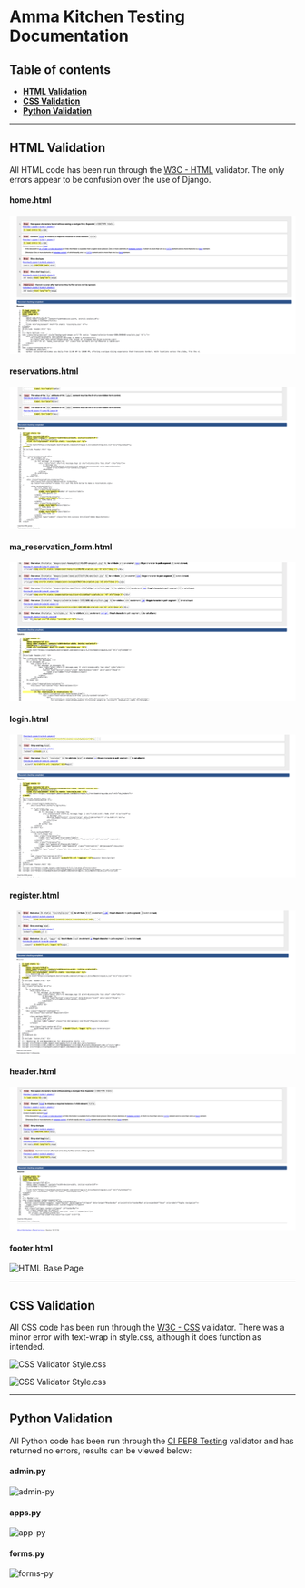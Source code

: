 # **Amma Kitchen Testing Documentation**

## **Table of contents**
 - [**HTML Validation**](#html-validation)
 - [**CSS Validation**](#css-validation)
 - [**Python Validation**](#python-validation)


<hr>

## **HTML Validation**

All HTML code has been run through the [W3C - HTML](https://validator.w3.org/) validator.  The only errors appear to be confusion over the use of Django.

#### **home.html**
![HTML Team Page](reservations/static/docs/validation-home.png)

#### **reservations.html**
![HTML Team Page](reservations/static/docs/validation-booking-form.png)

#### **ma_reservation_form.html**
![HTML Team Page](reservations/static/docs/validation-my_reservations.png)

#### **login.html**
![HTML Base Page](reservations/static/docs/validation-register.png)

#### **register.html**
![HTML Base Page](reservations/static/docs/validation-new-account.png)

#### **header.html**
![HTML Base Page](reservations/static/docs/validation-navbar.png)

#### **footer.html**
![HTML Base Page]()


<hr>

## **CSS Validation**

All CSS code has been run through the [W3C - CSS](https://jigsaw.w3.org/css-validator/) validator.  There was a minor error with text-wrap in style.css, although it does function as intended.

![CSS Validator Style.css](/static/docs/w3c_css_style_css.jpg)

![CSS Validator Style.css](/static/docs/w3c_css_random_post_css.jpg)

<hr>

## **Python Validation**

All Python code has been run through the [CI PEP8 Testing](https://pep8ci.herokuapp.com/) validator and has returned no errors, results can be viewed below:

#### **admin.py**
![admin-py](/static/docs/python_testing_admin_py.jpg)

#### **apps.py**
![app-py](/static/docs/python_testing_apps_py.jpg)

#### **forms.py**
![forms-py](/static/docs/python_testing_forms_py.jpg)




